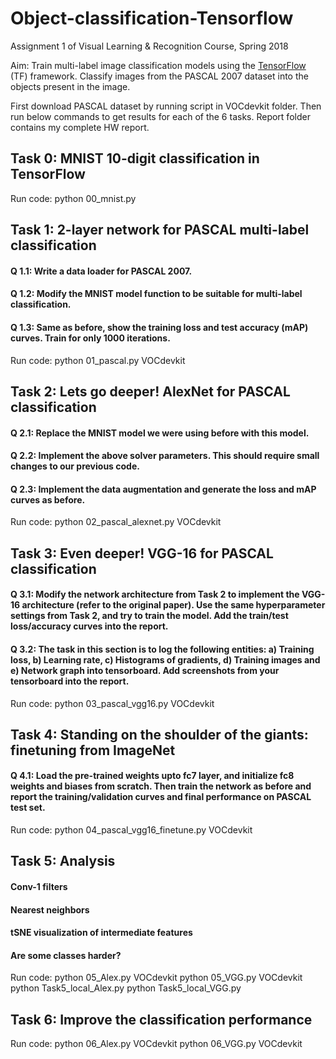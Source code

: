 # Object-classification-Tensorflow
Assignment 1 of Visual Learning &amp; Recognition Course, Spring 2018

Aim: Train multi-label image classification models using the [TensorFlow](www.tensorflow.org) (TF) framework. Classify images from the PASCAL 2007 dataset into the objects present in the image. 

First download PASCAL dataset by running script in VOCdevkit folder. Then run below commands to get results for each of the 6 tasks. Report folder contains my complete HW report.


## Task 0: MNIST 10-digit classification in TensorFlow
Run code: python 00_mnist.py

## Task 1: 2-layer network for PASCAL multi-label classification 
#### Q 1.1: Write a data loader for PASCAL 2007.
#### Q 1.2: Modify the MNIST model function to be suitable for multi-label classification.
#### Q 1.3: Same as before, show the training loss and test accuracy (mAP) curves. Train for only 1000 iterations.
Run code: python 01_pascal.py VOCdevkit

## Task 2: Lets go deeper! AlexNet for PASCAL classification
#### Q 2.1: Replace the MNIST model we were using before with this model.
#### Q 2.2: Implement the above solver parameters. This should require small changes to our previous code.
#### Q 2.3: Implement the data augmentation and generate the loss and mAP curves as before.
Run code: python 02_pascal_alexnet.py VOCdevkit

## Task 3: Even deeper! VGG-16 for PASCAL classification
#### Q 3.1: Modify the network architecture from Task 2 to implement the VGG-16 architecture (refer to the original paper). Use the same hyperparameter settings from Task 2, and try to train the model. Add the train/test loss/accuracy curves into the report.
#### Q 3.2: The task in this section is to log the following entities: a) Training loss, b) Learning rate, c) Histograms of gradients, d) Training images and e) Network graph into tensorboard. Add screenshots from your tensorboard into the report.
Run code: python 03_pascal_vgg16.py VOCdevkit

## Task 4: Standing on the shoulder of the giants: finetuning from ImageNet
#### Q 4.1: Load the pre-trained weights upto fc7 layer, and initialize fc8 weights and biases from scratch. Then train the network as before and report the training/validation curves and final performance on PASCAL test set.
Run code: python 04_pascal_vgg16_finetune.py VOCdevkit

## Task 5: Analysis
#### Conv-1 filters
#### Nearest neighbors
#### tSNE visualization of intermediate features
#### Are some classes harder?
Run code: 
python 05_Alex.py VOCdevkit 
python 05_VGG.py VOCdevkit
python Task5_local_Alex.py 
python Task5_local_VGG.py

## Task 6: Improve the classification performance 
Run code: 
python 06_Alex.py VOCdevkit 
python 06_VGG.py VOCdevkit
